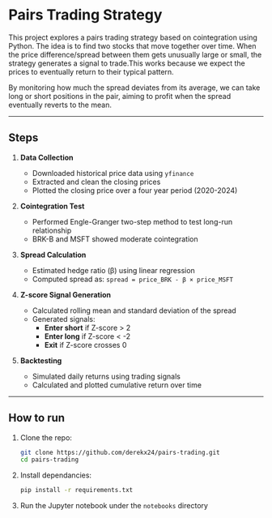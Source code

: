 # Pairs Trading Strategy

This project explores a pairs trading strategy based on cointegration using Python. The idea is to find two stocks that move together over time. When the price difference/spread between them gets unusually large or small, the strategy generates a signal to trade.This works because we expect the prices to eventually return to their typical pattern.

By monitoring how much the spread deviates from its average, we can take long or short positions in the pair, aiming to profit when the spread eventually reverts to the mean.

---

## Steps

1. **Data Collection**
   - Downloaded historical price data using `yfinance`
   - Extracted and clean the closing prices
   - Plotted the closing price over a four year period (2020-2024)

2. **Cointegration Test**
   - Performed Engle-Granger two-step method to test long-run relationship
   - BRK-B and MSFT showed moderate cointegration

3. **Spread Calculation**
   - Estimated hedge ratio (β) using linear regression
   - Computed spread as: `spread = price_BRK - β × price_MSFT`

4. **Z-score Signal Generation**
   - Calculated rolling mean and standard deviation of the spread
   - Generated signals:
     - **Enter short** if Z-score > 2
     - **Enter long** if Z-score < -2
     - **Exit** if Z-score crosses 0

5. **Backtesting**
   - Simulated daily returns using trading signals
   - Calculated and plotted cumulative return over time

---

## How to run

1. Clone the repo:
   ```bash
   git clone https://github.com/derekx24/pairs-trading.git
   cd pairs-trading
   ```

2. Install dependancies:
    ```bash
    pip install -r requirements.txt
    ```

3. Run the Jupyter notebook under the `notebooks` directory